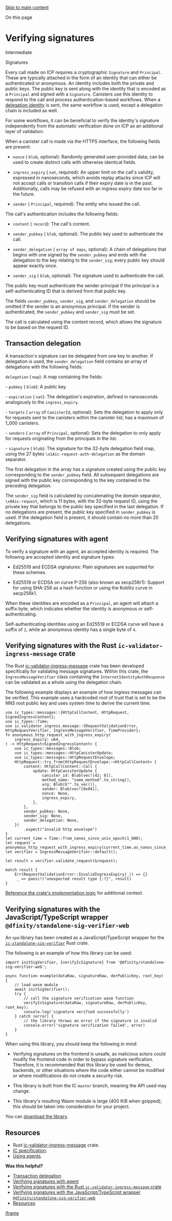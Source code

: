 [Skip to main content](https://internetcomputer.org/docs/building-apps/authentication/independently-verifying-ic-signatures#__docusaurus_skipToContent_fallback)

On this page

# Verifying signatures

Intermediate

Signatures

Every call made on ICP requires a cryptographic `Signature` and `Principal`. These are typically attached in the form of an identity that can either be authenticated or anonymous. An identity includes both the private and public keys. The public key is sent along with the identity that is encoded as a `Principal` and signed with a `Signature`. Canisters use this identity to respond to the call and process authentication-based workflows. When a [delegation identity](https://internetcomputer.org/docs/building-apps/authentication/independently-verifying-ic-signatures#transaction-delegation) is sent, the same workflow is used, except a delegation chain is included as well.

For some workflows, it can be beneficial to verify the identity's signature independently from the automatic verification done on ICP as an additional layer of validation.

When a canister call is made via the HTTPS interface, the following fields are present:

- `nonce` ( `blob`, optional): Randomly generated user-provided data; can be used to create distinct calls with otherwise identical fields.

- `ingress_expiry` ( `nat`, required): An upper limit on the call's validity, expressed in nanoseconds, which avoids replay attacks since ICP will not accept calls or transition calls if their expiry date is in the past. Additionally, calls may be refused with an ingress expiry date too far in the future.

- `sender` ( `Principal`, required): The entity who issued the call.


The call's authentication includes the following fields:

- `content` ( `record`): The call's content.

- `sender_pubkey` ( `blob`, optional): The public key used to authenticate the call.

- `sender_delegation` ( `array of maps`, optional): A chain of delegations that begins with one signed by the `sender_pubkey` and ends with the delegation to the key relating to the `sender_sig`; every public key should appear exactly once.

- `sender_sig` ( `blob`, optional): The signature used to authenticate the call.


The public key must authenticate the sender principal if the principal is a self-authenticating ID that is derived from that public key.

The fields `sender_pubkey`, `sender_sig`, and `sender_delegation` should be omitted if the sender is an anonymous principal. If the sender is authenticated, the `sender_pubkey` and `sender_sig` must be set.

The call is calculated using the content record, which allows the signature to be based on the request ID.

## Transaction delegation [​](https://internetcomputer.org/docs/building-apps/authentication/independently-verifying-ic-signatures\#transaction-delegation "Direct link to Transaction delegation")

A transaction's signature can be delegated from one key to another. If delegation is used, the `sender_delegation` field contains an array of delegations with the following fields:

`delegation` ( `map`): A map containing the fields:

\- `pubkey` ( `blob`): A public key.

\- `expiration` ( `nat`): The delegation's expiration, defined in nanoseconds analogously to the `ingress_expiry`.

\- `targets` ( `array` of `CanisterId`, optional): Sets the delegation to apply only for requests sent to the canisters within the canister list; has a maximum of 1\_000 canisters.

\- `senders` ( `array` of `Principal`, optional): Sets the delegation to only apply for requests originating from the principals in the list.

\- `signature` ( `blob`): The signature for the 32-byte delegation field map, using the 27 bytes `\x1Aic-request-auth-delegation` as the domain separator.

The first delegation in the array has a signature created using the public key corresponding to the `sender_pubkey` field. All subsequent delegations are signed with the public key corresponding to the key contained in the preceding delegation.

The `sender_sig` field is calculated by concatenating the domain separator, `\x0Aic-request`, which is 11 bytes, with the 32-byte request ID, using the private key that belongs to the public key specified in the last delegation. If no delegations are present, the public key specified in `sender_pubkey` is used. If the delegation field is present, it should contain no more than 20 delegations.

## Verifying signatures with agent [​](https://internetcomputer.org/docs/building-apps/authentication/independently-verifying-ic-signatures\#verifying-signatures-with-agent "Direct link to Verifying signatures with agent")

To verify a signature with an agent, an accepted identity is required. The following are accepted identity and signature types:

- Ed25519 and ECDSA signatures: Plain signatures are supported for these schemes.

- Ed25519 or ECDSA on curve P-256 (also known as secp256r1): Support for using SHA-256 as a hash function or using the Koblitz curve in secp256k1.


When these identities are encoded as a `Principal`, an agent will attach a suffix byte, which indicates whether the identity is anonymous or self-authenticating.

Self-authenticating identities using an Ed25519 or ECDSA curve will have a suffix of `2`, while an anonymous identity has a single byte of `4`.

## Verifying signatures with the Rust `ic-validator-ingress-message` crate [​](https://internetcomputer.org/docs/building-apps/authentication/independently-verifying-ic-signatures\#verifying-signatures-with-the-rust-ic-validator-ingress-message-crate "Direct link to verifying-signatures-with-the-rust-ic-validator-ingress-message-crate")

The Rust [ic-validator-ingress-message](https://github.com/dfinity/ic/tree/master/rs/validator) crate has been developed specifically for validating message signatures. Within this crate, the `IngressMessageVerifier` class containing the `InternetIdentityAuthResponse` can be validated as a whole using the delegation chain.

The following example displays an example of how ingress messages can be verified. This example uses a hardcoded root of trust that is set to be the NNS root public key and uses system time to derive the current time.

```codeBlockLines_e6Vv
use ic_types::messages::{HttpCallContent, HttpRequest, SignedIngressContent};
use ic_types::Time;
use ic_validator_ingress_message::{RequestValidationError, HttpRequestVerifier, IngressMessageVerifier, TimeProvider};
fn anonymous_http_request_with_ingress_expiry(
    ingress_expiry: u64,
) -> HttpRequest<SignedIngressContent> {
    use ic_types::messages::Blob;
    use ic_types::messages::HttpCanisterUpdate;
    use ic_types::messages::HttpRequestEnvelope;
    HttpRequest::try_from(HttpRequestEnvelope::<HttpCallContent> {
        content: HttpCallContent::Call {
            update: HttpCanisterUpdate {
                canister_id: Blob(vec![42; 8]),
                method_name: "some_method".to_string(),
                arg: Blob(b"".to_vec()),
                sender: Blob(vec![0x04]),
                nonce: None,
                ingress_expiry,
            },
        },
        sender_pubkey: None,
        sender_sig: None,
        sender_delegation: None,
    })
        .expect("invalid http envelope")
}
let current_time = Time::from_nanos_since_unix_epoch(1_000);
let request = anonymous_http_request_with_ingress_expiry(current_time.as_nanos_since_unix_epoch());
let verifier = IngressMessageVerifier::default();

let result = verifier.validate_request(&request);

match result {
    Err(RequestValidationError::InvalidIngressExpiry(_)) => {}
     _ => panic!("unexpected result type {:?}", result)
}

```

[Reference the crate's implementation logic](https://sourcegraph.com/github.com/dfinity/ic/-/blob/rs/validator/src/ingress_validation.rs?L605) for additional context.

## Verifying signatures with the JavaScript/TypeScript wrapper `@dfinity/standalone-sig-verifier-web` [​](https://internetcomputer.org/docs/building-apps/authentication/independently-verifying-ic-signatures\#verifying-signatures-with-the-javascripttypescript-wrapper-dfinitystandalone-sig-verifier-web "Direct link to verifying-signatures-with-the-javascripttypescript-wrapper-dfinitystandalone-sig-verifier-web")

An `npm` library has been created as a JavaScript/TypeScript wrapper for the [`ic-standalone-sig-verifier`](https://github.com/dfinity/ic/tree/master/rs/crypto/standalone-sig-verifier) Rust crate.

The following is an example of how this library can be used:

```codeBlockLines_e6Vv
import initSigVerifier, {verifyIcSignature} from '@dfinity/standalone-sig-verifier-web';

async function example(dataRaw, signatureRaw, derPublicKey, root_key) {
    // load wasm module
    await initSigVerifier();
    try {
        // call the signature verification wasm function
        verifyIcSignature(dataRaw, signatureRaw, derPublicKey, root_key);
        console.log('signature verified successfully')
    } catch (error) {
        // the library throws an error if the signature is invalid
        console.error('signature verification failed', error)
    }
}

```

When using this library, you should keep the following in mind:

- Verifying signatures on the frontend is unsafe, as malicious actors could modify the frontend code in order to bypass signature verification. Therefore, it is recommended that this library be used for demos, backends, or other situations where the code either cannot be modified or where modifications do not create a security risk.

- This library is built from the IC `master` branch, meaning the API used may change.

- This library's resulting Wasm module is large (400 KiB when gzipped); this should be taken into consideration for your project.


You can [download the library](https://www.npmjs.com/package/@dfinity/standalone-sig-verifier-web).

## Resources [​](https://internetcomputer.org/docs/building-apps/authentication/independently-verifying-ic-signatures\#resources "Direct link to Resources")

- Rust [ic-validator-ingress-message](https://github.com/dfinity/ic/tree/master/rs/validator) crate.
- [IC specification](https://internetcomputer.org/docs/references/ic-interface-spec).
- [Using agents](https://internetcomputer.org/docs/building-apps/interact-with-canisters/agents/overview).

**Was this helpful?**

- [Transaction delegation](https://internetcomputer.org/docs/building-apps/authentication/independently-verifying-ic-signatures#transaction-delegation)
- [Verifying signatures with agent](https://internetcomputer.org/docs/building-apps/authentication/independently-verifying-ic-signatures#verifying-signatures-with-agent)
- [Verifying signatures with the Rust `ic-validator-ingress-message` crate](https://internetcomputer.org/docs/building-apps/authentication/independently-verifying-ic-signatures#verifying-signatures-with-the-rust-ic-validator-ingress-message-crate)
- [Verifying signatures with the JavaScript/TypeScript wrapper `@dfinity/standalone-sig-verifier-web`](https://internetcomputer.org/docs/building-apps/authentication/independently-verifying-ic-signatures#verifying-signatures-with-the-javascripttypescript-wrapper-dfinitystandalone-sig-verifier-web)
- [Resources](https://internetcomputer.org/docs/building-apps/authentication/independently-verifying-ic-signatures#resources)

[iframe](https://www.google.com/recaptcha/enterprise/anchor?ar=1&k=6Lck4YwlAAAAAEIE1hR--varWp0qu9F-8-emQn2v&co=aHR0cHM6Ly9pbnRlcm5ldGNvbXB1dGVyLm9yZzo0NDM.&hl=en&v=w0_qmZVSdobukXrBwYd9dTF7&size=invisible&cb=6phan19gzb10)